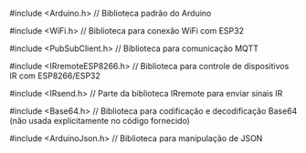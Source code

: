 #include <Arduino.h> // Biblioteca padrão do Arduino

#include <WiFi.h> // Biblioteca para conexão WiFi com ESP32

#include <PubSubClient.h> // Biblioteca para comunicação MQTT

#include <IRremoteESP8266.h> // Biblioteca para controle de dispositivos IR com ESP8266/ESP32

#include <IRsend.h> // Parte da biblioteca IRremote para enviar sinais IR

#include <Base64.h> // Biblioteca para codificação e decodificação Base64 (não usada explicitamente no código fornecido)

#include <ArduinoJson.h>  // Biblioteca para manipulação de JSON
